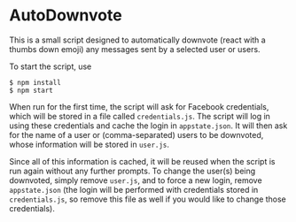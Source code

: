# AutoDownvote

This is a small script designed to automatically downvote (react with a thumbs down emoji) any messages sent by a selected user or users.

To start the script, use

```
$ npm install
$ npm start
```

When run for the first time, the script will ask for Facebook credentials, which will be stored in a file called `credentials.js`. The script will log in using these credentials and cache the login in `appstate.json`. It will then ask for the name of a user or (comma-separated) users to be downvoted, whose information will be stored in `user.js`.

Since all of this information is cached, it will be reused when the script is run again without any further prompts. To change the user(s) being downvoted, simply remove `user.js`, and to force a new login, remove `appstate.json` (the login will be performed with credentials stored in `credentials.js`, so remove this file as well if you would like to change those credentials).
